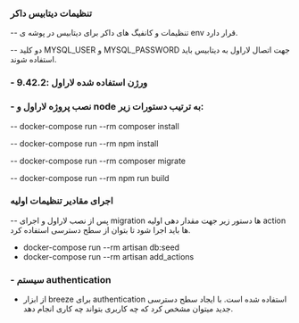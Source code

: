 ### تنظیمات دیتابیس داکر
-- تنظیمات و کانفیگ های داکر برای  دیتابیس در پوشه ی env قرار دارد.

-- دو کلید MYSQL_USER و MYSQL_PASSWORD جهت اتصال لاراول به دیتابیس باید استفاده شوند.

### - ورژن استفاده شده لاراول :‌9.42.2 

### - نصب پروژه لاراول و  node به ترتیب دستورات زیر:
-- docker-compose run --rm composer install

-- docker-compose run --rm npm install

-- docker-compose run --rm composer migrate

-- docker-compose run --rm npm run build


### اجرای مقادیر تنظیمات اولیه
-- پس از نصب لاراول و اجرای migration ها دستور زیر جهت مقدار دهی اولیه action ها باید اجرا شود تا بتوان از سطح دسترسی استفاده کرد.
- docker-compose run --rm artisan db:seed
- docker-compose run --rm artisan add_actions
### - سیستم authentication
 - از ابزار breeze برای authentication استفاده شده است.
با ایجاد سطح دسترسی جدید میتوان مشخص کرد که چه کاربری بتواند چه کاری انجام دهد.
